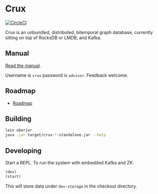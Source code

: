 # Crux

[![CircleCI](https://circleci.com/gh/juxt/crux.svg?style=svg&circle-token=867b84b6d1b4dfff332773f771457349529aee8b)](https://circleci.com/gh/juxt/crux)

Crux is an unbundled, distributed, bitemporal graph database, currently sitting on top of RocksDB or LMDB, and Kafka.

## Manual

[Read the manual](https://juxt.pro/crux/docs/index.html).

Username is `crux` password is `advisor`. Feedback welcome.

## Roadmap

+ [Roadmap](docs/roadmap.adoc)

## Building

``` sh
lein uberjar
java -jar target/crux-*-standalone.jar --help
```

## Developing

Start a REPL. To run the system with embedded Kafka and ZK:

``` clojure
(dev)
(start)
```

This will store data under `dev-storage` in the checkout directory.
